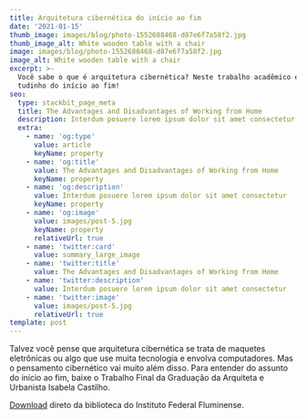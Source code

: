 ```yaml
---
title: Arquitetura cibernética do início ao fim
date: '2021-01-15'
thumb_image: images/blog/photo-1552688468-d87e6f7a58f2.jpg
thumb_image_alt: White wooden table with a chair
image: images/blog/photo-1552688468-d87e6f7a58f2.jpg
image_alt: White wooden table with a chair
excerpt: >-
  Você sabe o que é arquitetura cibernética? Neste trabalho acadêmico explicamos
  tudinho do início ao fim!
seo:
  type: stackbit_page_meta
  title: The Advantages and Disadvantages of Working from Home
  description: Interdum posuere lorem ipsum dolor sit amet consectetur
  extra:
    - name: 'og:type'
      value: article
      keyName: property
    - name: 'og:title'
      value: The Advantages and Disadvantages of Working from Home
      keyName: property
    - name: 'og:description'
      value: Interdum posuere lorem ipsum dolor sit amet consectetur
      keyName: property
    - name: 'og:image'
      value: images/post-5.jpg
      keyName: property
      relativeUrl: true
    - name: 'twitter:card'
      value: summary_large_image
    - name: 'twitter:title'
      value: The Advantages and Disadvantages of Working from Home
    - name: 'twitter:description'
      value: Interdum posuere lorem ipsum dolor sit amet consectetur
    - name: 'twitter:image'
      value: images/post-5.jpg
      relativeUrl: true
template: post
---
```

Talvez você pense que arquitetura cibernética se trata de maquetes eletrônicas ou algo que use muita tecnologia e envolva computadores. Mas o pensamento cibernético vai muito além disso. Para entender do assunto do início ao fim, baixe o Trabalho Final da Graduação da Arquiteta e Urbanista Isabela Castilho.

[Download](http://bd.centro.iff.edu.br/handle/123456789/2309) direto da biblioteca do Instituto Federal Fluminense.
